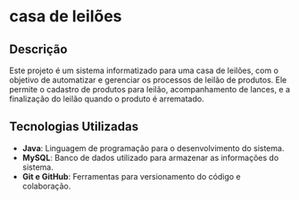 # casa de leilões  


## Descrição

Este projeto é um sistema informatizado para uma casa de leilões, com o objetivo de automatizar e gerenciar os processos de leilão de produtos. Ele permite o cadastro de produtos para leilão, acompanhamento de lances, e a finalização do leilão quando o produto é arrematado.

## Tecnologias Utilizadas

- **Java**: Linguagem de programação para o desenvolvimento do sistema.
- **MySQL**: Banco de dados utilizado para armazenar as informações do sistema.
- **Git e GitHub**: Ferramentas para versionamento do código e colaboração.
